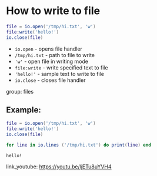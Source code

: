 # How to write to file

```lua
file = io.open('/tmp/hi.txt', 'w')
file:write('hello!')
io.close(file)
```

- `io.open` - opens file handler
- `/tmp/hi.txt` - path to file to write
- `'w'` - open file in writing mode
- `file:write` - write specified text to file
- `'hello!'` - sample text to write to file
- `io.close` - closes file handler

group: files

## Example: 
```lua
file = io.open('/tmp/hi.txt', 'w')
file:write('hello!')
io.close(file)

for line in io.lines ('/tmp/hi.txt') do print(line) end
```
```
hello!

```

link_youtube: https://youtu.be/ljETu8uYVH4
